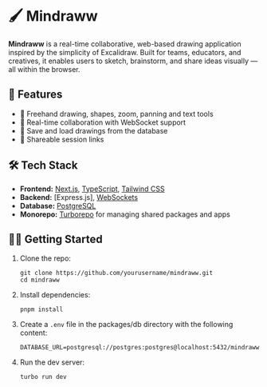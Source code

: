 # 🖌️ Mindraww

**Mindraww** is a real-time collaborative, web-based drawing application inspired by the simplicity of Excalidraw. Built for teams, educators, and creatives, it enables users to sketch, brainstorm, and share ideas visually — all within the browser.

## 🚀 Features

- 🎨 Freehand drawing, shapes, zoom, panning and text tools
- 👥 Real-time collaboration with WebSocket support
- 💾 Save and load drawings from the database
- 🔗 Shareable session links

## 🛠️ Tech Stack

- **Frontend:** [Next.js](https://nextjs.org/), [TypeScript](https://www.typescriptlang.org/), [Tailwind CSS](https://tailwindcss.com/)
- **Backend:** [Express.js], [WebSockets](https://www.npmjs.com/package/ws)
- **Database:** [PostgreSQL](https://www.postgresql.org/)
- **Monorepo:** [Turborepo](https://turbo.build/repo) for managing shared packages and apps

## 🧑‍💻 Getting Started

1. Clone the repo:

   ```
   git clone https://github.com/yourusername/mindraww.git
   cd mindraww
   ```

2. Install dependencies:

   ```
   pnpm install
   ```

3. Create a `.env` file in the packages/db directory with the following content:

   ```
   DATABASE_URL=postgresql://postgres:postgres@localhost:5432/mindraww
   ```

4. Run the dev server:
   ```
   turbo run dev
   ```
